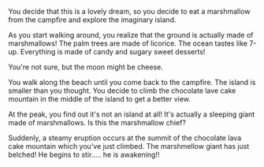 You decide that this is a lovely dream, so you decide to eat a marshmallow from
the campfire and explore the imaginary island.

As you start walking around, you realize that the ground is actually made of
marshmallows! The palm trees are made of licorice. The ocean tastes like 7-up.
Everything is made of candy and sugary sweet desserts!

You're not sure, but the moon might be cheese.

You walk along the beach until you come back to the campfire. The island is
smaller than you thought. You decide to climb the chocolate lave cake mountain
in the middle of the island to get a better view.

At the peak, you find out it's not an island at all! It's actually a sleeping
giant made of marshmallows. Is this the marshmallow chief?

Suddenly, a steamy eruption occurs at the summit of the chocolate lava cake
mountain which you've just climbed. The marshmellow giant has just belched!
He begins to stir..... he is awakening!!
